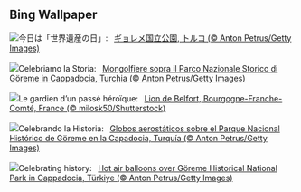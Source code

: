 ## Bing Wallpaper
![](https://www.bing.com/th?id=OHR.GoremeTurkey_JA-JP0595841869_UHD.jpg&w=1000)今日は「世界遺産の日」:&nbsp;&ensp;[ギョレメ国立公園, トルコ (© Anton Petrus/Getty Images)](https://www.bing.com/th?id=OHR.GoremeTurkey_JA-JP0595841869_UHD.jpg)
<br><br/>
![](https://www.bing.com/th?id=OHR.GoremeTurkey_IT-IT1187292514_UHD.jpg&w=1000)Celebriamo la Storia:&nbsp;&ensp;[Mongolfiere sopra il Parco Nazionale Storico di Göreme in Cappadocia, Turchia (© Anton Petrus/Getty Images)](https://www.bing.com/th?id=OHR.GoremeTurkey_IT-IT1187292514_UHD.jpg)
<br><br/>
![](https://www.bing.com/th?id=OHR.BelfortLion_FR-FR4338393080_UHD.jpg&w=1000)Le gardien d’un passé héroïque:&nbsp;&ensp;[Lion de Belfort, Bourgogne-Franche-Comté, France (© milosk50/Shutterstock)](https://www.bing.com/th?id=OHR.BelfortLion_FR-FR4338393080_UHD.jpg)
<br><br/>
![](https://www.bing.com/th?id=OHR.GoremeTurkey_ES-ES9181227420_UHD.jpg&w=1000)Celebrando la Historia:&nbsp;&ensp;[Globos aerostáticos sobre el Parque Nacional Histórico de Göreme en la Capadocia, Turquía (© Anton Petrus/Getty Images)](https://www.bing.com/th?id=OHR.GoremeTurkey_ES-ES9181227420_UHD.jpg)
<br><br/>
![](https://www.bing.com/th?id=OHR.GoremeTurkey_EN-GB5053201310_UHD.jpg&w=1000)Celebrating history:&nbsp;&ensp;[Hot air balloons over Göreme Historical National Park in Cappadocia, Türkiye (© Anton Petrus/Getty Images)](https://www.bing.com/th?id=OHR.GoremeTurkey_EN-GB5053201310_UHD.jpg)
<br><br/>
